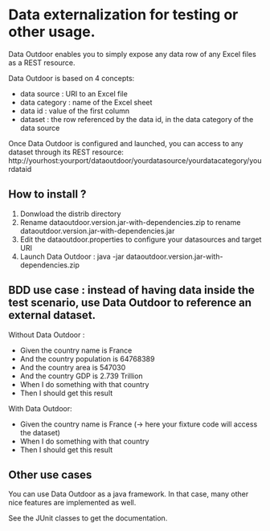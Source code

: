 # Data externalization for testing or other usage. 
Data Outdoor enables you to simply expose any data row of any Excel files as a REST resource. 

Data Outdoor is based on 4 concepts:
* data source : URI to an Excel file
* data category : name of the Excel sheet
* data id : value of the first column
* dataset : the row referenced by the data id, in the data category of the data source

Once Data Outdoor is configured and launched, you can access to any dataset through its REST resource: 
http://yourhost:yourport/dataoutdoor/yourdatasource/yourdatacategory/yourdataid

## How to install ?
1. Donwload the distrib directory
2. Rename dataoutdoor.version.jar-with-dependencies.zip to rename dataoutdoor.version.jar-with-dependencies.jar
3. Edit the dataoutdoor.properties to configure your datasources and target URI
4. Launch Data Outdoor : java -jar dataoutdoor.version.jar-with-dependencies.zip

## BDD use case : instead of having data inside the test scenario, use Data Outdoor to reference an external dataset. 

Without Data Outdoor :
* Given the country name is France
* And the country population is 64768389
* And the country area is 547030
* And the country GDP is 2.739 Trillion
* When I do something with that country
* Then I should get this result

With Data Outdoor:
* Given the country name is France (-> here your fixture code will access the dataset)
* When I do something with that country
* Then I should get this result

## Other use cases

You can use Data Outdoor as a java framework. In that case, many other nice features are implemented as well.

See the JUnit classes to get the documentation.
